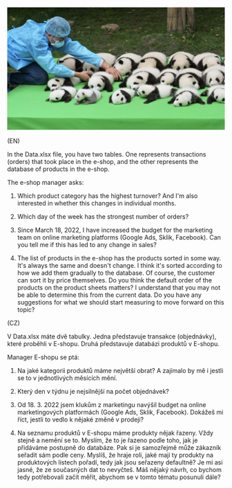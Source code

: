 ![pandas](https://raw.githubusercontent.com/Iam-Puma/SandBox/main/learning-pandas/docs/pandas.png)

(EN)

In the Data.xlsx file, you have two tables. One represents transactions (orders) that took place in the e-shop, and the other represents the database of products in the e-shop.

The e-shop manager asks:

1. Which product category has the highest turnover? And I'm also interested in whether this changes in individual months.

2. Which day of the week has the strongest number of orders?

3. Since March 18, 2022, I have increased the budget for the marketing team on online marketing platforms (Google Ads, Sklik, Facebook). Can you tell me if this has led to any change in sales?

4. The list of products in the e-shop has the products sorted in some way. It's always the same and doesn't change. I think it's sorted according to how we add them gradually to the database. Of course, the customer can sort it by price themselves. Do you think the default order of the products on the product sheets matters? I understand that you may not be able to determine this from the current data. Do you have any suggestions for what we should start measuring to move forward on this topic?


(CZ)

V Data.xlsx máte dvě tabulky. Jedna představuje transakce (objednávky), které proběhli v E-shopu. Druhá představuje databázi produktů v E-shopu.

Manager E-shopu se ptá:

1. Na jaké kategorii produktů máme největší obrat? A zajímalo by mě i jestli se to v jednotlivých měsících mění.

2. Který den v týdnu je nejsilnější na počet objednávek?
3. Od 18. 3. 2022 jsem klukům z marketingu navýšil budget na online marketingových platformách (Google Ads, Sklik, Facebook). Dokážeš mi říct, jestli to vedlo k nějaké změně v prodeji?
4. Na seznamu produktů v E-shopu máme produkty nějak řazeny. Vždy stejně a nemění se to. Myslím, že to je řazeno podle toho, jak je přidáváme postupně do databáze. Pak si je samozřejmě může zákazník seřadit sám podle ceny. Myslíš, že hraje roli, jaké mají ty produkty na produktových listech pořadí, tedy jak jsou seřazeny defaultně? Je mi asi jasné, že ze současných dat to nevyčteš. Máš nějaký návrh, co bychom tedy potřebovali začít měřit, abychom se v tomto tématu posunuli dále?


